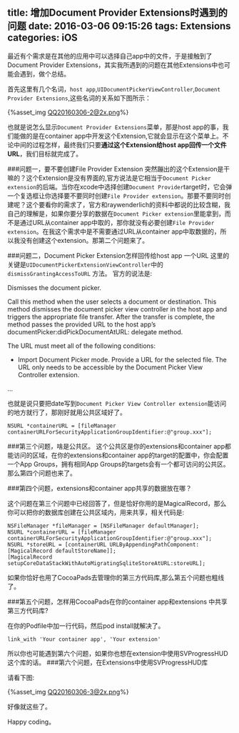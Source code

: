 title: 增加Document Provider Extensions时遇到的问题
date: 2016-03-06 09:15:26
tags: Extensions
categories: iOS
---

最近有个需求是在其他的应用中可以选择自己app中的文件，于是接触到了Document Provider Extensions，其实我所遇到的问题在其他Extensions中也可能会遇到，做个总结。

首先这里有几个名词，`host app`,`UIDocumentPickerViewController`,`Document Provider Extensions`,这些名词的关系如下图所示：

{%asset_img QQ20160306-2@2x.png%}

也就是说怎么显示`Document Provider Extensions`菜单，那是host app的事，我们能做的是在container app中开发这个Extension,它就会显示在这个菜单上。不论中间的过程怎样，最终我们只要**通过这个Extension给host app回传一个文件URL**，我们目标就完成了。

###问题一，要不要创建File Provider Extension
突然蹦出的这个Extension是干嘛的？这个Extension是没有界面的,官方说法是它相当于`Document Picker extension`的后端。当你在xcode中选择创建`Document Provider`target时，它会弹一个复选框让你选择要不要同时创建`File Provider extension`。那要不要同时创建呢？这个要看你的需求了，官方和raywenderlich的资料中都说的比较含糊，我自己的理解是，如果你要分享的数据在`Document Picker extension`里能拿到，而不是通过URL从container app中取的，那你就没有必要创建`File Provider extension`。在我这个需求中是不需要通过URL从container app中取数据的，所以我没有创建这个extension。那第二个问题来了。

###问题二，Document Picker Extension怎样回传给host app 一个URL
这里的关键是`UIDocumentPickerExtensionViewController`中的`dismissGrantingAccessToURL` 方法。
官方的说法是:

>
Dismisses the document picker.
>
Call this method when the user selects a document or destination. This method dismisses the document picker view controller in the host app and triggers the appropriate file transfer. After the transfer is complete, the method passes the provided URL to the host app’s documentPicker:didPickDocumentAtURL: delegate method.
>
The URL must meet all of the following conditions:
>
* Import Document Picker mode. Provide a URL for the selected file. The URL only needs to be accessible by the Document Picker View Controller extension.
 >
...

也就是说只要把date写到`Document Picker View Controller extension`能访问的地方就行了，那刚好就用公共区域好了。

```
NSURL *containerURL = [fileManager containerURLForSecurityApplicationGroupIdentifier:@"group.xxx"];
```

###第三个问题，啥是公共区。
这个公共区是你的extensions和container app都能访问的区域，在你的extensions和container app的target的配置中，你会配置一个App Groups，拥有相同App Groups的targets会有一个都可访问的公共区。那么第四个问题也来了。

###第四个问题，extensions和container app共享的数据放在哪？

这个问题在第三个问题中已经回答了，但是恰好你用的是MagicalRecord，那么你可以把你的数据库创建在公共区域内，用来共享，相关代码是:

```
NSFileManager *fileManager = [NSFileManager defaultManager];
NSURL *containerURL = [fileManager containerURLForSecurityApplicationGroupIdentifier:@"group.xxx"];
NSURL *storeURL = [containerURL URLByAppendingPathComponent:[MagicalRecord defaultStoreName]];
[MagicalRecord setupCoreDataStackWithAutoMigratingSqliteStoreAtURL:storeURL];
```

如果你恰好也用了CocoaPads去管理你的第三方代码库,那么第五个问题也粗线了。

###第五个问题，怎样用CocoaPads在你的container app和extensions 中共享第三方代码库?

在你的Podfile中加一行代码，然后pod install就解决了。

```
link_with 'Your container app', 'Your extension'
```

所以你也可能遇到第六个问题，如果你也想在extension中使用SVProgressHUD这个库的话。
###第六个问题，在Extensions中使用SVProgressHUD库

请看下图:

{%asset_img QQ20160306-3@2x.png%}

好像就这些了。

Happy coding。









